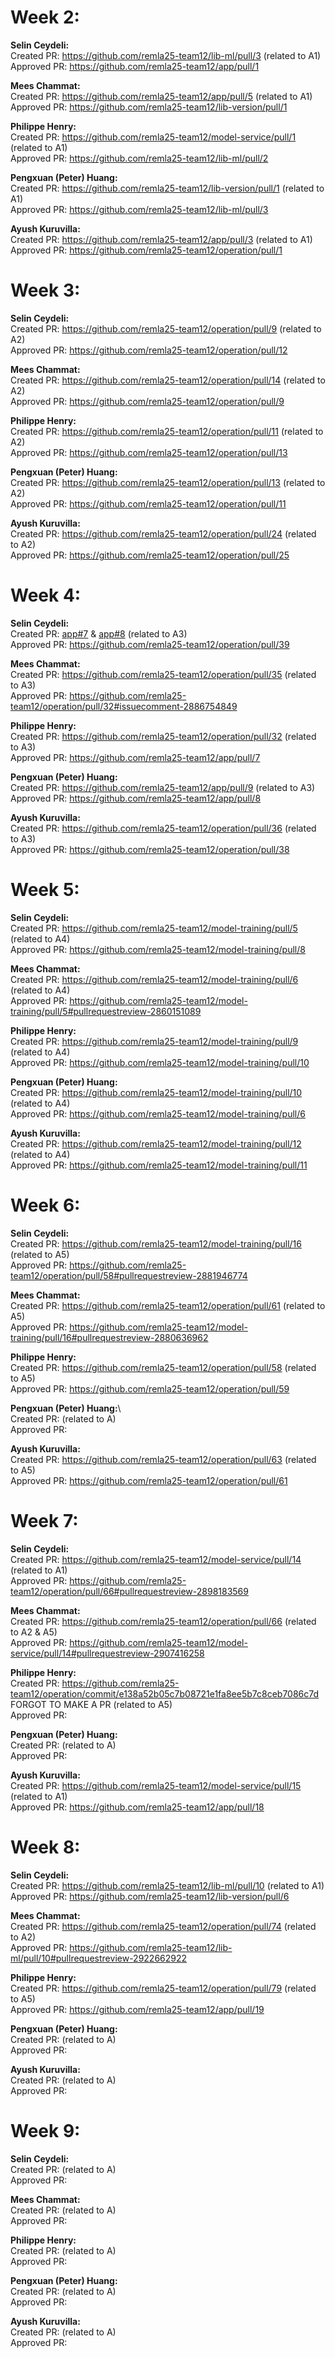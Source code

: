 # Week 2:

**Selin Ceydeli:** \
Created PR: https://github.com/remla25-team12/lib-ml/pull/3 (related to A1) \
Approved PR: https://github.com/remla25-team12/app/pull/1

**Mees Chammat:**\
Created PR: https://github.com/remla25-team12/app/pull/5 (related to A1) \
Approved PR: https://github.com/remla25-team12/lib-version/pull/1

**Philippe Henry:**\
Created PR: https://github.com/remla25-team12/model-service/pull/1 (related to A1) \
Approved PR: https://github.com/remla25-team12/lib-ml/pull/2

**Pengxuan (Peter) Huang:**\
Created PR: https://github.com/remla25-team12/lib-version/pull/1 (related to A1) \
Approved PR: https://github.com/remla25-team12/lib-ml/pull/3

**Ayush Kuruvilla:**\
Created PR: https://github.com/remla25-team12/app/pull/3 (related to A1) \
Approved PR: https://github.com/remla25-team12/operation/pull/1

# Week 3:

**Selin Ceydeli:** \
Created PR: https://github.com/remla25-team12/operation/pull/9 (related to A2) \
Approved PR: https://github.com/remla25-team12/operation/pull/12

**Mees Chammat:**\
Created PR: https://github.com/remla25-team12/operation/pull/14 (related to A2) \
Approved PR: https://github.com/remla25-team12/operation/pull/9

**Philippe Henry:**\
Created PR: https://github.com/remla25-team12/operation/pull/11 (related to A2) \
Approved PR: https://github.com/remla25-team12/operation/pull/13

**Pengxuan (Peter) Huang:**\
Created PR: https://github.com/remla25-team12/operation/pull/13 (related to A2) \
Approved PR: https://github.com/remla25-team12/operation/pull/11

**Ayush Kuruvilla:**\
Created PR: https://github.com/remla25-team12/operation/pull/24 (related to A2) \
Approved PR: https://github.com/remla25-team12/operation/pull/25

# Week 4:

**Selin Ceydeli:** \
Created PR: [app#7](https://github.com/remla25-team12/app/pull/7) & [app#8](https://github.com/remla25-team12/app/pull/8) (related to A3) \
Approved PR: https://github.com/remla25-team12/operation/pull/39

**Mees Chammat:**\
Created PR: https://github.com/remla25-team12/operation/pull/35 (related to A3) \
Approved PR: https://github.com/remla25-team12/operation/pull/32#issuecomment-2886754849

**Philippe Henry:**\
Created PR: https://github.com/remla25-team12/operation/pull/32 (related to A3) \
Approved PR: https://github.com/remla25-team12/app/pull/7 

**Pengxuan (Peter) Huang:**\
Created PR: https://github.com/remla25-team12/app/pull/9 (related to A3) \
Approved PR: https://github.com/remla25-team12/app/pull/8

**Ayush Kuruvilla:**\
Created PR: https://github.com/remla25-team12/operation/pull/36 (related to A3) \
Approved PR: https://github.com/remla25-team12/operation/pull/38

# Week 5:

**Selin Ceydeli:** \
Created PR: https://github.com/remla25-team12/model-training/pull/5 (related to A4) \
Approved PR: https://github.com/remla25-team12/model-training/pull/8 

**Mees Chammat:**\
Created PR: https://github.com/remla25-team12/model-training/pull/6 (related to A4) \
Approved PR: https://github.com/remla25-team12/model-training/pull/5#pullrequestreview-2860151089

**Philippe Henry:**\
Created PR: https://github.com/remla25-team12/model-training/pull/9 (related to A4) \
Approved PR: https://github.com/remla25-team12/model-training/pull/10

**Pengxuan (Peter) Huang:**\
Created PR: https://github.com/remla25-team12/model-training/pull/10 (related to A4) \
Approved PR: https://github.com/remla25-team12/model-training/pull/6

**Ayush Kuruvilla:**\
Created PR: https://github.com/remla25-team12/model-training/pull/12 (related to A4) \
Approved PR: https://github.com/remla25-team12/model-training/pull/11


# Week 6:

**Selin Ceydeli:** \
Created PR: https://github.com/remla25-team12/model-training/pull/16 (related to A5) \
Approved PR: https://github.com/remla25-team12/operation/pull/58#pullrequestreview-2881946774

**Mees Chammat:**\
Created PR: https://github.com/remla25-team12/operation/pull/61 (related to A5) \
Approved PR: https://github.com/remla25-team12/model-training/pull/16#pullrequestreview-2880636962

**Philippe Henry:**\
Created PR: https://github.com/remla25-team12/operation/pull/58 (related to A5) \
Approved PR: https://github.com/remla25-team12/operation/pull/59

**Pengxuan (Peter) Huang:**\    
Created PR: (related to A) \
Approved PR: 

**Ayush Kuruvilla:**\
Created PR: https://github.com/remla25-team12/operation/pull/63 (related to A5) \
Approved PR: https://github.com/remla25-team12/operation/pull/61

# Week 7:
**Selin Ceydeli:** \
Created PR: https://github.com/remla25-team12/model-service/pull/14 (related to A1) \
Approved PR: https://github.com/remla25-team12/operation/pull/66#pullrequestreview-2898183569 

**Mees Chammat:**\
Created PR: https://github.com/remla25-team12/operation/pull/66 (related to A2 & A5) \
Approved PR: https://github.com/remla25-team12/model-service/pull/14#pullrequestreview-2907416258

**Philippe Henry:**\
Created PR: https://github.com/remla25-team12/operation/commit/e138a52b05c7b08721e1fa8ee5b7c8ceb7086c7d FORGOT TO MAKE A PR (related to A5) \
Approved PR: 

**Pengxuan (Peter) Huang:**\
Created PR: (related to A) \
Approved PR: 

**Ayush Kuruvilla:**\
Created PR: https://github.com/remla25-team12/model-service/pull/15 (related to A1) \
Approved PR: https://github.com/remla25-team12/app/pull/18

# Week 8:
**Selin Ceydeli:** \
Created PR: https://github.com/remla25-team12/lib-ml/pull/10 (related to A1) \
Approved PR: https://github.com/remla25-team12/lib-version/pull/6

**Mees Chammat:**\
Created PR: https://github.com/remla25-team12/operation/pull/74 (related to A2) \
Approved PR: https://github.com/remla25-team12/lib-ml/pull/10#pullrequestreview-2922662922

**Philippe Henry:**\
Created PR: https://github.com/remla25-team12/operation/pull/79 (related to A5) \
Approved PR: https://github.com/remla25-team12/app/pull/19

**Pengxuan (Peter) Huang:**\
Created PR: (related to A) \
Approved PR: 

**Ayush Kuruvilla:**\
Created PR: (related to A) \
Approved PR: 

# Week 9:
**Selin Ceydeli:** \
Created PR: (related to A) \
Approved PR: 

**Mees Chammat:**\
Created PR: (related to A) \
Approved PR: 

**Philippe Henry:**\
Created PR: (related to A) \
Approved PR: 

**Pengxuan (Peter) Huang:**\
Created PR: (related to A) \
Approved PR: 

**Ayush Kuruvilla:**\
Created PR: (related to A) \
Approved PR: 
